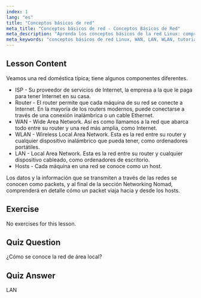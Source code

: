 ```yaml
---
index: 1
lang: "es"
title: "Conceptos básicos de red"
meta_title: "Conceptos básicos de red - Conceptos Básicos de Red"
meta_description: "Aprenda los conceptos básicos de la red Linux: comprenda WAN, LAN, WLAN, routers y hosts. ¡Comience su viaje de networking con esta guía para principiantes!"
meta_keywords: "conceptos básicos de red Linux, WAN, LAN, WLAN, tutorial de red, Linux para principiantes, guía de networking, conceptos de Linux"
---
```


## Lesson Content

Veamos una red doméstica típica; tiene algunos componentes diferentes.

- ISP - Su proveedor de servicios de Internet, la empresa a la que le paga para tener Internet en su casa.
- Router - El router permite que cada máquina de su red se conecte a Internet. En la mayoría de los routers modernos, puede conectarse a través de una conexión inalámbrica o un cable Ethernet.
- WAN - Wide Area Network. Así es como llamamos a la red que abarca todo entre su router y una red más amplia, como Internet.
- WLAN - Wireless Local Area Network. Esta es la red entre su router y cualquier dispositivo inalámbrico que pueda tener, como ordenadores portátiles.
- LAN - Local Area Network. Esta es la red entre su router y cualquier dispositivo cableado, como ordenadores de escritorio.
- Hosts - Cada máquina en una red se conoce como un host.

Los datos y la información que se transmiten a través de las redes se conocen como packets, y al final de la sección Networking Nomad, comprenderá en detalle cómo un packet viaja hacia y desde los hosts.

## Exercise

No exercises for this lesson.

## Quiz Question

¿Cómo se conoce la red de área local?

## Quiz Answer

LAN
